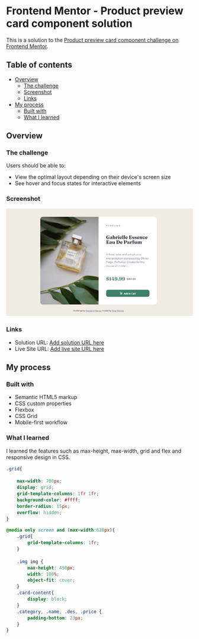 # Frontend Mentor - Product preview card component solution

This is a solution to the [Product preview card component challenge on Frontend Mentor](https://www.frontendmentor.io/challenges/product-preview-card-component-GO7UmttRfa). 

## Table of contents

- [Overview](#overview)
  - [The challenge](#the-challenge)
  - [Screenshot](#screenshot)
  - [Links](#links)
- [My process](#my-process)
  - [Built with](#built-with)
  - [What I learned](#what-i-learned)

## Overview

### The challenge

Users should be able to:

- View the optimal layout depending on their device's screen size
- See hover and focus states for interactive elements

### Screenshot

![](images/screenshot.PNG)


### Links

- Solution URL: [Add solution URL here](https://github.com/pnrmmt/frontendmentor-newbie1)
- Live Site URL: [Add live site URL here](https://pnrmmt.github.io/frontendmentor-newbie1/)

## My process

### Built with

- Semantic HTML5 markup
- CSS custom properties
- Flexbox
- CSS Grid
- Mobile-first workflow

### What I learned

I learned the features such as max-height, max-width, grid and flex and responsive design in CSS.

```css
.grid{

    max-width: 700px;
    display: grid;
    grid-template-columns: 1fr 1fr;
    background-color: #ffff;
    border-radius: 15px;
    overflow: hidden;
}
```


```css
@media only screen and (max-width:628px){
    .grid{
        grid-template-columns: 1fr;
    }

    .img img {
        max-height: 450px;
        width: 100%;
        object-fit: cover;
    }
    .card-content{
        display: block;
    }
    .category, .name, .des, .price {
        padding-bottom: 23px;
    }
}


```


